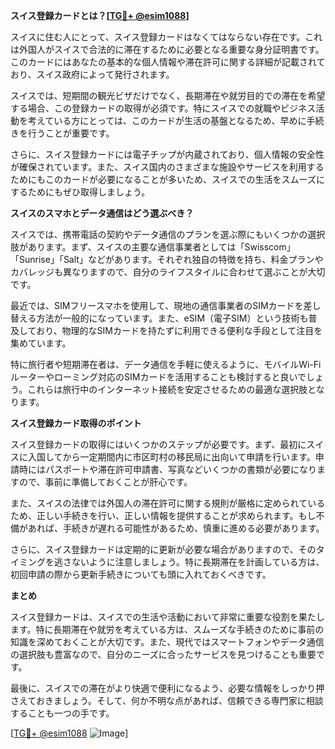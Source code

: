 **スイス登録カードとは？[[TG💪+ @esim1088](https://t.me/s/esim1088)]**

スイスに住む人にとって、スイス登録カードはなくてはならない存在です。これは外国人がスイスで合法的に滞在するために必要となる重要な身分証明書です。このカードにはあなたの基本的な個人情報や滞在許可に関する詳細が記載されており、スイス政府によって発行されます。

スイスでは、短期間の観光ビザだけでなく、長期滞在や就労目的での滞在を希望する場合、この登録カードの取得が必須です。特にスイスでの就職やビジネス活動を考えている方にとっては、このカードが生活の基盤となるため、早めに手続きを行うことが重要です。

さらに、スイス登録カードには電子チップが内蔵されており、個人情報の安全性が確保されています。また、スイス国内のさまざまな施設やサービスを利用するためにもこのカードが必要になることが多いため、スイスでの生活をスムーズにするためにもぜひ取得しましょう。

**スイスのスマホとデータ通信はどう選ぶべき？**

スイスでは、携帯電話の契約やデータ通信のプランを選ぶ際にもいくつかの選択肢があります。まず、スイスの主要な通信事業者としては「Swisscom」「Sunrise」「Salt」などがあります。それぞれ独自の特徴を持ち、料金プランやカバレッジも異なりますので、自分のライフスタイルに合わせて選ぶことが大切です。

最近では、SIMフリースマホを使用して、現地の通信事業者のSIMカードを差し替える方法が一般的になっています。また、eSIM（電子SIM）という技術も普及しており、物理的なSIMカードを持たずに利用できる便利な手段として注目を集めています。

特に旅行者や短期滞在者は、データ通信を手軽に使えるように、モバイルWi-Fiルーターやローミング対応のSIMカードを活用することも検討すると良いでしょう。これらは旅行中のインターネット接続を安定させるための最適な選択肢となります。

**スイス登録カード取得のポイント**

スイス登録カードの取得にはいくつかのステップが必要です。まず、最初にスイスに入国してから一定期間内に市区町村の移民局に出向いて申請を行います。申請時にはパスポートや滞在許可申請書、写真などいくつかの書類が必要になりますので、事前に準備しておくことが肝心です。

また、スイスの法律では外国人の滞在許可に関する規則が厳格に定められているため、正しい手続きを行い、正しい情報を提供することが求められます。もし不備があれば、手続きが遅れる可能性があるため、慎重に進める必要があります。

さらに、スイス登録カードは定期的に更新が必要な場合がありますので、そのタイミングを逃さないように注意しましょう。特に長期滞在を計画している方は、初回申請の際から更新手続きについても頭に入れておくべきです。

**まとめ**

スイス登録カードは、スイスでの生活や活動において非常に重要な役割を果たします。特に長期滞在や就労を考えている方は、スムーズな手続きのために事前の知識を深めておくことが大切です。また、現代ではスマートフォンやデータ通信の選択肢も豊富なので、自分のニーズに合ったサービスを見つけることも重要です。

最後に、スイスでの滞在がより快適で便利になるよう、必要な情報をしっかり押さえておきましょう。そして、何か不明な点があれば、信頼できる専門家に相談することも一つの手です。

[[TG💪+ @esim1088](https://t.me/s/esim1088) ![Image](https://i.postimg.cc/Y0z9fWf4/image.png)]